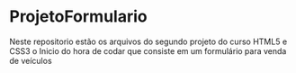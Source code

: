 # ProjetoFormulario
 Neste repositorio estão os arquivos do segundo projeto do curso HTML5 e CSS3 o Inicio do hora de codar que consiste em um formulário para venda de veículos
